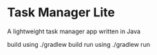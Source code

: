 # Task Manager Lite
A lightweight task manager app written in Java

build using ./gradlew build
run using ./gradlew run